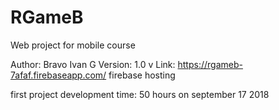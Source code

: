 # RGameB
Web project for mobile course

Author: Bravo Ivan G
Version: 1.0 v
Link: https://rgameb-7afaf.firebaseapp.com/
firebase hosting

first project 
development time: 50 hours 
on september 17 2018
